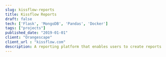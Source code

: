 ```yaml
---
slug: kissflow-reports
title: Kissflow Reports
draft: false
tech: ['Flask', 'MongoDB', 'Pandas', 'Docker']
tags: ["projects"]
published_date: "2019-01-01"
client: "Orangescape"
client_url : "kissflow.com"
description: A reporting platform that enables users to create reports for their workflows created on top of Kissflow product.
---
```

